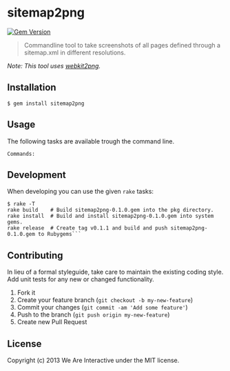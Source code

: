 # sitemap2png

[![Gem Version](https://badge.fury.io/rb/sitemap2png.png)](http://badge.fury.io/rb/sitemap2png)

> Commandline tool to take screenshots of all pages defined through a sitemap.xml in different resolutions.

*Note: This tool uses [webkit2png](http://www.paulhammond.org/webkit2png/).*

## Installation

```
$ gem install sitemap2png
```
## Usage

The following tasks are available trough the command line.

```
Commands:
```

## Development

When developing you can use the given `rake` tasks:

```
$ rake -T
rake build    # Build sitemap2png-0.1.0.gem into the pkg directory.
rake install  # Build and install sitemap2png-0.1.0.gem into system gems.
rake release  # Create tag v0.1.1 and build and push sitemap2png-0.1.0.gem to Rubygems```
```

## Contributing
In lieu of a formal styleguide, take care to maintain the existing coding style. Add unit tests for any new or changed functionality.

1. Fork it
2. Create your feature branch (`git checkout -b my-new-feature`)
3. Commit your changes (`git commit -am 'Add some feature'`)
4. Push to the branch (`git push origin my-new-feature`)
5. Create new Pull Request

## License
Copyright (c) 2013 We Are Interactive under the MIT license.
